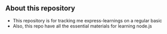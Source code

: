 ## About this repository
  - This repository is for tracking me express-learnings on a regular basic
  - Also, this repo have all the essential materials for learning node.js